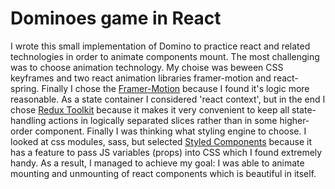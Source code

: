 # Dominoes game in React

I wrote this small implementation of Domino to practice react and related technologies in order to animate components mount. The most challenging was to choose animation technology. My choise was beween CSS keyframes and two react animation libraries framer-motion and react-spring. Finally I chose the [Framer-Motion](https://www.framer.com/api/motion/) because I found it's logic more reasonable. As a state container I considered 'react context', but in the end I chose [Redux Toolkit](https://redux-toolkit.js.org/) because it makes it very convenient to keep all state-handling actions in logically separated slices rather than in some higher-order component. Finally I was thinking what styling engine to choose. I looked at css modules, sass, but selected [Styled Components](https://styled-components.com/) because it has a feature to pass JS variables (props) into CSS which I found extremely handy.
As a result, I managed to achieve my goal: I was able to animate mounting and unmounting of react components which is beautiful in itself.